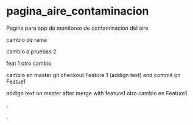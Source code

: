 # pagina_aire_contaminacion
Pagina para app de monitoreo de contaminación del aire

cambio de rama

cambio a pruebas 2

feat 1 
otro cambio 

cambio en master
git checkout Feature 1 (addign text) and commit on Featue1

addign text on master after merge with feature1
otro cambio en Feature1

.






.